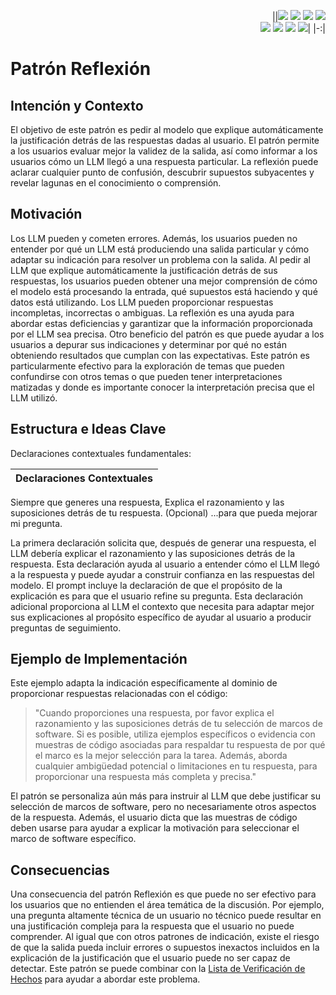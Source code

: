 <div align=right>

||[![](https://img.shields.io/badge/-Inicio-FFF?style=flat&logo=Emlakjet&logoColor=black)](/README.md) [![](https://img.shields.io/badge/-Introducción-FFF?style=flat&logo=abbrobotstudio&logoColor=black)](/documentos/intro.md) [![](https://img.shields.io/badge/-Modelos_de_lenguaje-FFF?style=flat&logo=LiveChat&logoColor=black)](/documentos/LLMs.md) [![](https://img.shields.io/badge/-Panorámica-FFF?style=flat&logo=openstreetmap&logoColor=black)](/documentos/panoramica.md)<br>  [![](https://img.shields.io/badge/-Prompts-FFF?style=flat&logo=Proton&logoColor=black)](/documentos/prompts/README.md) [![](https://img.shields.io/badge/-Ing,_de_prompts-FFF?style=flat&logo=googleearthengine&logoColor=black)](/documentos/ingenieriaDePrompts/README.md) [![](https://img.shields.io/badge/-Patrones-FFF?style=flat&logo=textpattern&logoColor=black)](/documentos/ingenieriaDePrompts/patrones/README.md) [![](https://img.shields.io/badge/-Casos_de_uso-FFF?style=flat&logo=gitbook&logoColor=black)](/documentos/casosDeUso/README.md)|
|-:|

</div>

# Patrón Reflexión

## Intención y Contexto

El objetivo de este patrón es pedir al modelo que explique automáticamente la justificación detrás de las respuestas dadas al usuario. El patrón permite a los usuarios evaluar mejor la validez de la salida, así como informar a los usuarios cómo un LLM llegó a una respuesta particular. La reflexión puede aclarar cualquier punto de confusión, descubrir supuestos subyacentes y revelar lagunas en el conocimiento o comprensión.

## Motivación

Los LLM pueden y cometen errores. Además, los usuarios pueden no entender por qué un LLM está produciendo una salida particular y cómo adaptar su indicación para resolver un problema con la salida. Al pedir al LLM que explique automáticamente la justificación detrás de sus respuestas, los usuarios pueden obtener una mejor comprensión de cómo el modelo está procesando la entrada, qué supuestos está haciendo y qué datos está utilizando. Los LLM pueden proporcionar respuestas incompletas, incorrectas o ambiguas. La reflexión es una ayuda para abordar estas deficiencias y garantizar que la información proporcionada por el LLM sea precisa. Otro beneficio del patrón es que puede ayudar a los usuarios a depurar sus indicaciones y determinar por qué no están obteniendo resultados que cumplan con las expectativas. Este patrón es particularmente efectivo para la exploración de temas que pueden confundirse con otros temas o que pueden tener interpretaciones matizadas y donde es importante conocer la interpretación precisa que el LLM utilizó.

## Estructura e Ideas Clave

Declaraciones contextuales fundamentales:

|Declaraciones Contextuales
|-|
Siempre que generes una respuesta,
Explica el razonamiento y las suposiciones detrás de tu respuesta.
(Opcional) ...para que pueda mejorar mi pregunta.

La primera declaración solicita que, después de generar una respuesta, el LLM debería explicar el razonamiento y las suposiciones detrás de la respuesta. Esta declaración ayuda al usuario a entender cómo el LLM llegó a la respuesta y puede ayudar a construir confianza en las respuestas del modelo. El prompt incluye la declaración de que el propósito de la explicación es para que el usuario refine su pregunta. Esta declaración adicional proporciona al LLM el contexto que necesita para adaptar mejor sus explicaciones al propósito específico de ayudar al usuario a producir preguntas de seguimiento.

## Ejemplo de Implementación

Este ejemplo adapta la indicación específicamente al dominio de proporcionar respuestas relacionadas con el código:

> "Cuando proporciones una respuesta, por favor explica el razonamiento y las suposiciones detrás de tu selección de marcos de software. Si es posible, utiliza ejemplos específicos o evidencia con muestras de código asociadas para respaldar tu respuesta de por qué el marco es la mejor selección para la tarea. Además, aborda cualquier ambigüedad potencial o limitaciones en tu respuesta, para proporcionar una respuesta más completa y precisa."

El patrón se personaliza aún más para instruir al LLM que debe justificar su selección de marcos de software, pero no necesariamente otros aspectos de la respuesta. Además, el usuario dicta que las muestras de código deben usarse para ayudar a explicar la motivación para seleccionar el marco de software específico.

## Consecuencias

Una consecuencia del patrón Reflexión es que puede no ser efectivo para los usuarios que no entienden el área temática de la discusión. Por ejemplo, una pregunta altamente técnica de un usuario no técnico puede resultar en una justificación compleja para la respuesta que el usuario no puede comprender. Al igual que con otros patrones de indicación, existe el riesgo de que la salida pueda incluir errores o supuestos inexactos incluidos en la explicación de la justificación que el usuario puede no ser capaz de detectar. Este patrón se puede combinar con la [Lista de Verificación de Hechos](listaVerificacionHechos.md) para ayudar a abordar este problema.
